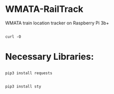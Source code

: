 # WMATA-RailTrack
WMATA train location tracker on Raspberry Pi 3b+

##
    curl -O


# Necessary Libraries:
##
    pip3 install requests
##
    pip3 install sty
